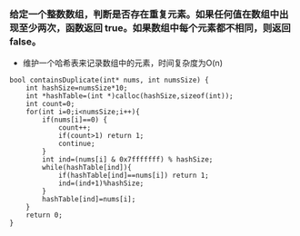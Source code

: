 ### 给定一个整数数组，判断是否存在重复元素。如果任何值在数组中出现至少两次，函数返回 true。如果数组中每个元素都不相同，则返回 false。


- 维护一个哈希表来记录数组中的元素，时间复杂度为O(n)
```
bool containsDuplicate(int* nums, int numsSize) {
    int hashSize=numsSize*10;
    int *hashTable=(int *)calloc(hashSize,sizeof(int));
    int count=0;
    for(int i=0;i<numsSize;i++){
        if(nums[i]==0) {
            count++;
            if(count>1) return 1;
            continue;
        }
        int ind=(nums[i] & 0x7fffffff) % hashSize;
        while(hashTable[ind]){
            if(hashTable[ind]==nums[i]) return 1;
            ind=(ind+1)%hashSize;
        }
        hashTable[ind]=nums[i];
    }
    return 0;
}

```
